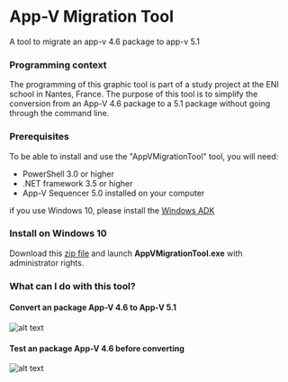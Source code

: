 # App-V Migration Tool
A tool to migrate an app-v 4.6 package to app-v 5.1

### Programming context
The programming of this graphic tool is part of a study project at the ENI school in Nantes, France.
The purpose of this tool is to simplify the conversion from an App-V 4.6 package to a 5.1 package without going through the command line.

### Prerequisites
To be able to install and use the "AppVMigrationTool" tool, you will need:
- PowerShell 3.0 or higher  
- .NET framework 3.5 or higher 
- App-V Sequencer 5.0 installed on your computer

if you use Windows 10, please install the [Windows ADK](https://docs.microsoft.com/en-us/windows-hardware/get-started/adk-install)

### Install on Windows 10

Download this [zip file]() and launch **AppVMigrationTool.exe** with administrator rights. 

### What can I do with this tool?
#### Convert an package App-V 4.6 to App-V 5.1
![alt text](https://raw.githubusercontent.com/julienbriault/AppVMigrationTool/master/images/main-screenshot-appvmigration-tool.png)

#### Test an package App-V 4.6 before converting
![alt text](https://raw.githubusercontent.com/julienbriault/AppVMigrationTool/master/images/test-screenshot-appvmigration-tool.png)
